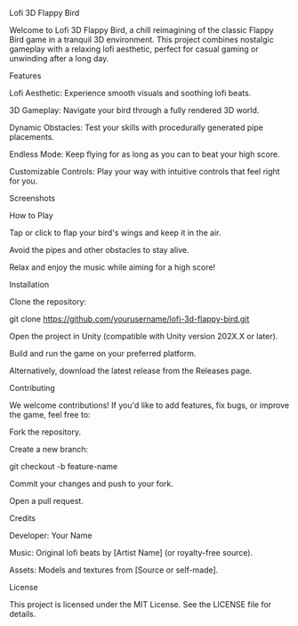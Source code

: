 Lofi 3D Flappy Bird

Welcome to Lofi 3D Flappy Bird, a chill reimagining of the classic Flappy Bird game in a tranquil 3D environment. This project combines nostalgic gameplay with a relaxing lofi aesthetic, perfect for casual gaming or unwinding after a long day.

Features

Lofi Aesthetic: Experience smooth visuals and soothing lofi beats.

3D Gameplay: Navigate your bird through a fully rendered 3D world.

Dynamic Obstacles: Test your skills with procedurally generated pipe placements.

Endless Mode: Keep flying for as long as you can to beat your high score.

Customizable Controls: Play your way with intuitive controls that feel right for you.

Screenshots




How to Play

Tap or click to flap your bird's wings and keep it in the air.

Avoid the pipes and other obstacles to stay alive.

Relax and enjoy the music while aiming for a high score!

Installation

Clone the repository:

git clone https://github.com/yourusername/lofi-3d-flappy-bird.git

Open the project in Unity (compatible with Unity version 202X.X or later).

Build and run the game on your preferred platform.

Alternatively, download the latest release from the Releases page.

Contributing

We welcome contributions! If you'd like to add features, fix bugs, or improve the game, feel free to:

Fork the repository.

Create a new branch:

git checkout -b feature-name

Commit your changes and push to your fork.

Open a pull request.

Credits

Developer: Your Name

Music: Original lofi beats by [Artist Name] (or royalty-free source).

Assets: Models and textures from [Source or self-made].

License

This project is licensed under the MIT License. See the LICENSE file for details.

